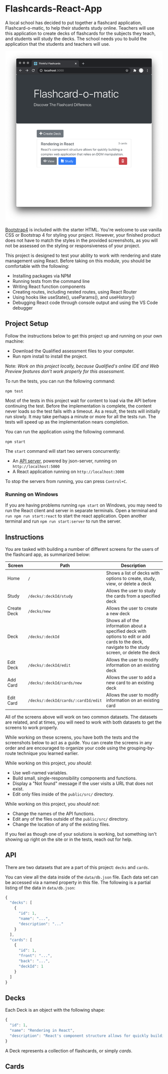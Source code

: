 # Flashcards-React-App

A local school has decided to put together a flashcard application, Flashcard-o-matic, to help their students study online. Teachers will use this application to create decks of flashcards for the subjects they teach, and students will study the decks. The school needs you to build the application that the students and teachers will use.

![Flashcard Homepage](/Images/FlashcardHomepage.png)

[Bootstrap4](https://getbootstrap.com/) is included with the starter HTML. You're welcome to use vanilla CSS or Bootstrap 4 for styling your project. However, your finished product does not have to match the styles in the provided screenshots, as you will not be assessed on the styling or responsiveness of your project.

This project is designed to test your ability to work with rendering and state management using React. Before taking on this module, you should be comfortable with the following:

- Installing packages via NPM
- Running tests from the command line
- Writing React function components
- Creating routes, including nested routes, using React Router
- Using hooks like useState(), useParams(), and useHistory()
- Debugging React code through console output and using the VS Code debugger

## Project Setup

Follow the instructions below to get this project up and running on your own machine:

- Download the Qualified assessment files to your computer.
- Run npm install to install the project.

Note: *Work on this project locally, because Qualified's online IDE and Web Preview features don't work properly for this assessment.*

To run the tests, you can run the following command:

`npm test`

Most of the tests in this project wait for content to load via the API before continuing the test. Before the implementation is complete, the content never loads so the test fails with a timeout. As a result, the tests will initially run slowly. It may take perhaps a minute or more for all the tests run. The tests will speed up as the implementation nears completion.

You can run the application using the following command.

`npm start`

The `start` command will start two servers concurrently:

- An [API server](https://www.npmjs.com/package/json-server), powered by json-server, running on `http://localhost:5000`
- A React application running on `http://localhost:3000`

To stop the servers from running, you can press `Control+C`.

### Running on Windows

If you are having problems running `npm start` on Windows, you may need to run the React client and server in separate terminals. Open a terminal and `run npm run start:react` to start the react application. Open another terminal and run `npm run start:server` to run the server.

## Instructions

You are tasked with building a number of different screens for the users of the flashcard app, as summarized below:

| Screen | Path | Description |
| -------| ------- | ------- |
| Home   | `/`  | Shows a list of decks with options to create, study, view, or delete a deck |
| Study  | `/decks/:deckId/study` | Allows the user to study the cards from a specified deck |
| Create Deck | `/decks/new` | Allows the user to create a new deck |
| Deck | `/decks/:deckId` | Shows all of the information about a specified deck with options to edit or add cards to the deck, navigate to the study screen, or delete the deck |
| Edit Deck | `/decks/:deckId/edit` | Allows the user to modify information on an existing deck |
| Add Card | `/decks/:deckId/cards/new` | Allows the user to add a new card to an existing deck |
| Edit Card | `/decks/:deckId/cards/:cardId/edit` | Allows the user to modify information on an existing card |

All of the screens above will work on two common datasets. The datasets are related, and at times, you will need to work with both datasets to get the screens to work properly.

While working on these screens, you have both the tests and the screenshots below to act as a guide. You can create the screens in any order and are encouraged to organize your code using the grouping-by-route technique you learned earlier.

While working on this project, *you should*:

- Use well-named variables.
- Build small, single-responsibility components and functions.
- Display a "Not found" message if the user visits a URL that does not exist.
- Edit only files inside of the `public/src/` directory.

While working on this project, you *should not*:

- Change the names of the API functions.
- Edit any of the files outside of the `public/src/` directory.
- Change the location of any of the existing files.

If you feel as though one of your solutions is working, but something isn't showing up right on the site or in the tests, reach out for help.

## API

There are two datasets that are a part of this project: `decks` and `cards`.

You can view all the data inside of the `data/db.json` file. Each data set can be accessed via a named property in this file. The following is a partial listing of the data in `data/db.json`:

```JavaScript
{
  "decks": [
    {
      "id": 1,
      "name": "...",
      "description": "..."
    }
  ],
  "cards": [
    {
      "id": 1,
      "front": "...",
      "back": "...",
      "deckId": 1
    }
  ]
}
```

## Decks

Each Deck is an object with the following shape:

``` JavaScript 
{
  "id": 1,
  "name": "Rendering in React",
  "description": "React's component structure allows for quickly building a complex web application that relies on DOM manipulation. "
}
```

A Deck represents a collection of flashcards, or simply *cards*.

## Cards


